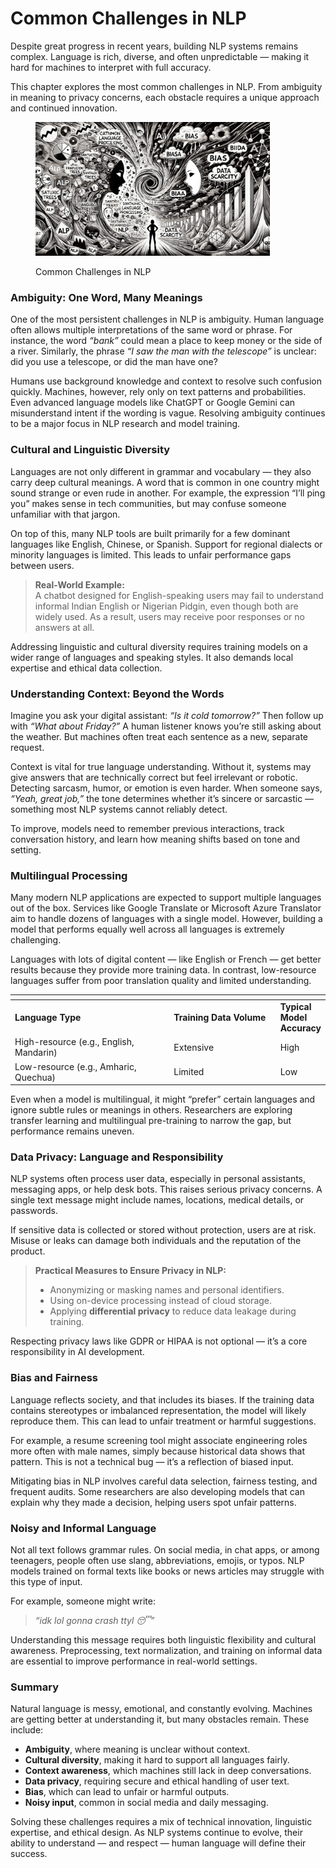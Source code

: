# Common Challenges in NLP

Despite great progress in recent years, building NLP systems remains complex. Language is rich, diverse, and often unpredictable — making it hard for machines to interpret with full accuracy.

This chapter explores the most common challenges in NLP. From ambiguity in meaning to privacy concerns, each obstacle requires a unique approach and continued innovation.

<div align="left"><figure><img src="../../.gitbook/assets/nlp-common-challenges-in-nlp-min.png" alt="" width="375"><figcaption><p>Common Challenges in NLP</p></figcaption></figure></div>

### Ambiguity: One Word, Many Meanings

One of the most persistent challenges in NLP is ambiguity. Human language often allows multiple interpretations of the same word or phrase. For instance, the word _“bank”_ could mean a place to keep money or the side of a river. Similarly, the phrase _“I saw the man with the telescope”_ is unclear: did you use a telescope, or did the man have one?

Humans use background knowledge and context to resolve such confusion quickly. Machines, however, rely only on text patterns and probabilities. Even advanced language models like ChatGPT or Google Gemini can misunderstand intent if the wording is vague. Resolving ambiguity continues to be a major focus in NLP research and model training.

### Cultural and Linguistic Diversity

Languages are not only different in grammar and vocabulary — they also carry deep cultural meanings. A word that is common in one country might sound strange or even rude in another. For example, the expression “I’ll ping you” makes sense in tech communities, but may confuse someone unfamiliar with that jargon.

On top of this, many NLP tools are built primarily for a few dominant languages like English, Chinese, or Spanish. Support for regional dialects or minority languages is limited. This leads to unfair performance gaps between users.

> **Real-World Example:**\
> A chatbot designed for English-speaking users may fail to understand informal Indian English or Nigerian Pidgin, even though both are widely used. As a result, users may receive poor responses or no answers at all.

Addressing linguistic and cultural diversity requires training models on a wider range of languages and speaking styles. It also demands local expertise and ethical data collection.

### Understanding Context: Beyond the Words

Imagine you ask your digital assistant: _“Is it cold tomorrow?”_ Then follow up with _“What about Friday?”_ A human listener knows you’re still asking about the weather. But machines often treat each sentence as a new, separate request.

Context is vital for true language understanding. Without it, systems may give answers that are technically correct but feel irrelevant or robotic. Detecting sarcasm, humor, or emotion is even harder. When someone says, _“Yeah, great job,”_ the tone determines whether it’s sincere or sarcastic — something most NLP systems cannot reliably detect.

To improve, models need to remember previous interactions, track conversation history, and learn how meaning shifts based on tone and setting.

### Multilingual Processing

Many modern NLP applications are expected to support multiple languages out of the box. Services like Google Translate or Microsoft Azure Translator aim to handle dozens of languages with a single model. However, building a model that performs equally well across all languages is extremely challenging.

Languages with lots of digital content — like English or French — get better results because they provide more training data. In contrast, low-resource languages suffer from poor translation quality and limited understanding.

<table data-header-hidden><thead><tr><th width="332.3671875"></th><th width="205.72265625"></th><th></th></tr></thead><tbody><tr><td><strong>Language Type</strong></td><td><strong>Training Data Volume</strong></td><td><strong>Typical Model Accuracy</strong></td></tr><tr><td>High-resource (e.g., English, Mandarin)</td><td>Extensive</td><td>High</td></tr><tr><td>Low-resource (e.g., Amharic, Quechua)</td><td>Limited</td><td>Low</td></tr></tbody></table>

Even when a model is multilingual, it might “prefer” certain languages and ignore subtle rules or meanings in others. Researchers are exploring transfer learning and multilingual pre-training to narrow the gap, but performance remains uneven.

### Data Privacy: Language and Responsibility

NLP systems often process user data, especially in personal assistants, messaging apps, or help desk bots. This raises serious privacy concerns. A single text message might include names, locations, medical details, or passwords.

If sensitive data is collected or stored without protection, users are at risk. Misuse or leaks can damage both individuals and the reputation of the product.

> **Practical Measures to Ensure Privacy in NLP:**
>
> * Anonymizing or masking names and personal identifiers.
> * Using on-device processing instead of cloud storage.
> * Applying **differential privacy** to reduce data leakage during training.

Respecting privacy laws like GDPR or HIPAA is not optional — it’s a core responsibility in AI development.

### Bias and Fairness

Language reflects society, and that includes its biases. If the training data contains stereotypes or imbalanced representation, the model will likely reproduce them. This can lead to unfair treatment or harmful suggestions.

For example, a resume screening tool might associate engineering roles more often with male names, simply because historical data shows that pattern. This is not a technical bug — it’s a reflection of biased input.

Mitigating bias in NLP involves careful data selection, fairness testing, and frequent audits. Some researchers are also developing models that can explain why they made a decision, helping users spot unfair patterns.

### Noisy and Informal Language

Not all text follows grammar rules. On social media, in chat apps, or among teenagers, people often use slang, abbreviations, emojis, or typos. NLP models trained on formal texts like books or news articles may struggle with this type of input.

For example, someone might write:

> _“idk lol gonna crash ttyl 😴”_

Understanding this message requires both linguistic flexibility and cultural awareness. Preprocessing, text normalization, and training on informal data are essential to improve performance in real-world settings.

### Summary

Natural language is messy, emotional, and constantly evolving. Machines are getting better at understanding it, but many obstacles remain. These include:

* **Ambiguity**, where meaning is unclear without context.
* **Cultural diversity**, making it hard to support all languages fairly.
* **Context awareness**, which machines still lack in deep conversations.
* **Data privacy**, requiring secure and ethical handling of user text.
* **Bias**, which can lead to unfair or harmful outputs.
* **Noisy input**, common in social media and daily messaging.

Solving these challenges requires a mix of technical innovation, linguistic expertise, and ethical design. As NLP systems continue to evolve, their ability to understand — and respect — human language will define their success.
